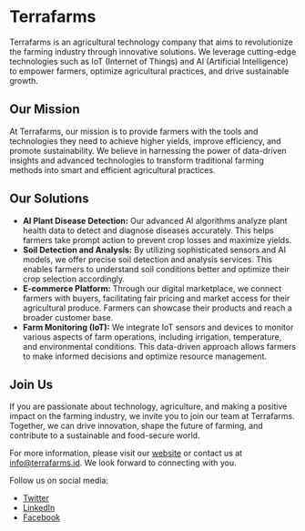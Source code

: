 # Terrafarms

Terrafarms is an agricultural technology company that aims to revolutionize the farming industry through innovative solutions. We leverage cutting-edge technologies such as IoT (Internet of Things) and AI (Artificial Intelligence) to empower farmers, optimize agricultural practices, and drive sustainable growth.

## Our Mission

At Terrafarms, our mission is to provide farmers with the tools and technologies they need to achieve higher yields, improve efficiency, and promote sustainability. We believe in harnessing the power of data-driven insights and advanced technologies to transform traditional farming methods into smart and efficient agricultural practices.

## Our Solutions

- **AI Plant Disease Detection:** Our advanced AI algorithms analyze plant health data to detect and diagnose diseases accurately. This helps farmers take prompt action to prevent crop losses and maximize yields.
- **Soil Detection and Analysis:** By utilizing sophisticated sensors and AI models, we offer precise soil detection and analysis services. This enables farmers to understand soil conditions better and optimize their crop selection accordingly.
- **E-commerce Platform:** Through our digital marketplace, we connect farmers with buyers, facilitating fair pricing and market access for their agricultural produce. Farmers can showcase their products and reach a broader customer base.
- **Farm Monitoring (IoT):** We integrate IoT sensors and devices to monitor various aspects of farm operations, including irrigation, temperature, and environmental conditions. This data-driven approach allows farmers to make informed decisions and optimize resource management.

## Join Us

If you are passionate about technology, agriculture, and making a positive impact on the farming industry, we invite you to join our team at Terrafarms. Together, we can drive innovation, shape the future of farming, and contribute to a sustainable and food-secure world.

For more information, please visit our [website](https://www.terrafarms.id) or contact us at [info@terrafarms.id](mailto:info@terrafarms.id). We look forward to connecting with you.

Follow us on social media:

- [Twitter](https://twitter.com/terrafarms)
- [LinkedIn](https://www.linkedin.com/company/terrafarms.id)
- [Facebook](https://www.facebook.com/terrafarms)
